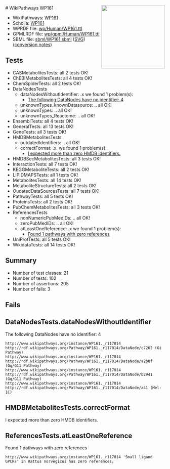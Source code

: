 <img style="float: right; width: 200px" src="../logo.png" />
# WikiPathways WP161

* WikiPathways: [WP161](https://identifiers.org/wikipathways:WP161)
* Scholia: [WP161](https://scholia.toolforge.org/wikipathways/WP161)
* WPRDF file: [wp/Human/WP161.ttl](../wp/Human/WP161.ttl)
* GPMLRDF file: [wp/gpml/Human/WP161.ttl](../wp/gpml/Human/WP161.ttl)
* SBML file: [sbml/WP161.sbml](../sbml/WP161.sbml) ([SVG](../sbml/WP161.svg)) ([conversion notes](../sbml/WP161.txt))

## Tests
* CASMetabolitesTests: all 2 tests OK!
* ChEBIMetabolitesTests: all 4 tests OK!
* ChemSpiderTests: all 2 tests OK!
* DataNodesTests
    * dataNodesWithoutIdentifier: .x we found 1 problem(s):
        * [The following DataNodes have no identifier: 4](#d2d32fa3)
    * unknownTypes_knownDatasource: .. all OK!
    * unknownTypes: .. all OK!
    * unknownTypes_Reactome: .. all OK!
* EnsemblTests: all 4 tests OK!
* GeneralTests: all 13 tests OK!
* GeneTests: all 3 tests OK!
* HMDBMetabolitesTests
    * outdatedIdentifiers: .. all OK!
    * correctFormat: .x. we found 1 problem(s):
        * [I expected more than zero HMDB identifiers.](#ad154c1e)
* HMDBSecMetabolitesTests: all 3 tests OK!
* InteractionTests: all 7 tests OK!
* KEGGMetaboliteTests: all 2 tests OK!
* LIPIDMAPSTests: all 1 tests OK!
* MetabolitesTests: all 14 tests OK!
* MetaboliteStructureTests: all 2 tests OK!
* OudatedDataSourcesTests: all 7 tests OK!
* PathwayTests: all 5 tests OK!
* ProteinsTests: all 2 tests OK!
* PubChemMetabolitesTests: all 3 tests OK!
* ReferencesTests
    * nonNumericPubMedIDs: .. all OK!
    * zeroPubMedIDs: .. all OK!
    * atLeastOneReference: .x we found 1 problem(s):
        * [Found 1 pathways with zero references](#35eb778e)
* UniProtTests: all 5 tests OK!
* WikidataTests: all 14 tests OK!


## Summary

* Number of test classes: 21
* Number of tests: 102
* Number of assertions: 205
* Number of fails: 3

## Fails

<a name="d2d32fa3" />

## DataNodesTests.dataNodesWithoutIdentifier

The following DataNodes have no identifier: 4
```
http://www.wikipathways.org/instance/WP161._r117014 http://rdf.wikipathways.org/Pathway/WP161._r117014/DataNode/c7262 (Gi Pathway)
http://www.wikipathways.org/instance/WP161._r117014 http://rdf.wikipathways.org/Pathway/WP161._r117014/DataNode/a2b8f (Gq/G11 Pathway)
http://www.wikipathways.org/instance/WP161._r117014 http://rdf.wikipathways.org/Pathway/WP161._r117014/DataNode/b2941 (Gq/G11 Pathway)
http://www.wikipathways.org/instance/WP161._r117014 http://rdf.wikipathways.org/Pathway/WP161._r117014/DataNode/a41 (Mel-1C)
```

<a name="ad154c1e" />

## HMDBMetabolitesTests.correctFormat

I expected more than zero HMDB identifiers.
<a name="35eb778e" />

## ReferencesTests.atLeastOneReference

Found 1 pathways with zero references
```
http://www.wikipathways.org/instance/WP161._r117014 'Small ligand GPCRs' in Rattus norvegicus has zero references; 
```

